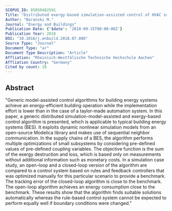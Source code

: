 ```yaml
---
SCOPUS_ID: 85050482591
Title: "Distributed exergy-based simulation-assisted control of HVAC supply chains"
Author: "Baranski M."
Journal: "Energy and Buildings"
Publication Date: {'$date': '2018-09-15T00:00:00Z'}
Publication Year: 2018
DOI: "10.1016/j.enbuild.2018.07.006"
Source Type: "Journal"
Document Type: "ar"
Document Type Description: "Article"
Affliation: "Rheinisch-Westfälische Technische Hochschule Aachen"
Affliation Country: "Germany"
Cited by count: 18
---
```


## Abstract
"Generic model-assisted control algorithms for building energy systems achieve an energy-efficient building operation while the implementation effort is lower than in the case of a taylor-made automation system. In this paper, a generic distributed simulation-model-assisted and exergy-based control algorithm is presented, which is applicable to typical building energy systems (BES). It exploits dynamic nonlinear simulation models from an open-source Modelica library and makes use of sequential neighbor communication. In the supply chains of a BES, the algorithm performs multiple optimizations of small subsystems by considering pre-defined values of pre-defined coupling variables. The objective function is the sum of the exergy destruction and loss, which is based only on measurements without additional information such as monetary costs. In a simulation case study, an open-loop and a closed-loop version of the algorithm are compared to a control system based on rules and feedback controllers that was optimized manually for this particular scenario to provide a benchmark. The tracking error of the closed-loop algorithm is close to the benchmark. The open-loop algorithm achieves an energy consumption close to the benchmark. These results show that the algorithm finds suitable solutions automatically whereas the rule-based control system cannot be expected to perform equally well if boundary conditions were changed."
